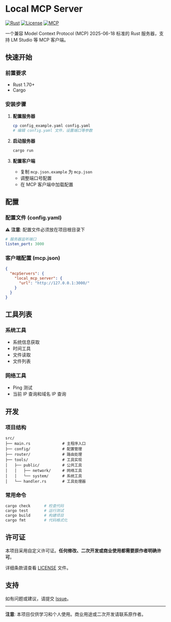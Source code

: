 # Local MCP Server

[![Rust](https://img.shields.io/badge/Rust-1.70+-orange.svg)](https://www.rust-lang.org/)
[![License](https://img.shields.io/badge/License-Custom-blue.svg)](LICENSE)
[![MCP](https://img.shields.io/badge/MCP-2025--06--18-green.svg)](https://modelcontextprotocol.io/)

一个兼容 Model Context Protocol (MCP) 2025-06-18 标准的 Rust 服务器，支持 LM Studio 等 MCP 客户端。

## 快速开始

### 前置要求
- Rust 1.70+ 
- Cargo

### 安装步骤

1. **配置服务器**
   ```bash
   cp config_example.yaml config.yaml
   # 编辑 config.yaml 文件，设置端口等参数
   ```

2. **启动服务器**
   ```bash
   cargo run
   ```

3. **配置客户端**
   - 复制 `mcp.json.example` 为 `mcp.json`
   - 调整端口号配置
   - 在 MCP 客户端中加载配置

## 配置

### 配置文件 (config.yaml)

⚠️ **注意**: 配置文件必须放在项目根目录下

```yaml
# 服务器监听端口
listen_port: 3000
```

### 客户端配置 (mcp.json)

```json
{
  "mcpServers": {
    "local_mcp_server": {
      "url": "http://127.0.0.1:3000/"
    }
  }
}
```

## 工具列表

### 系统工具
- 系统信息获取
- 时间工具
- 文件读取
- 文件列表

### 网络工具
- Ping 测试
- 当前 IP 查询和域名 IP 查询

## 开发

### 项目结构
```
src/
├── main.rs              # 主程序入口
├── config/              # 配置管理
├── router/              # 路由处理
├── tools/               # 工具实现
│   ├── public/          # 公共工具
│   │   ├── network/     # 网络工具
│   │   └── system/      # 系统工具
│   └── handler.rs       # 工具处理器
```

### 常用命令
```bash
cargo check      # 检查代码
cargo test       # 运行测试
cargo build      # 构建项目
cargo fmt        # 代码格式化
```

## 许可证

本项目采用自定义许可证。**任何修改、二次开发或商业使用都需要原作者明确许可**。

详细条款请查看 [LICENSE](LICENSE) 文件。

## 支持

如有问题或建议，请提交 [Issue](../../issues)。

---

**注意**: 本项目仅供学习和个人使用。商业用途或二次开发请联系原作者。